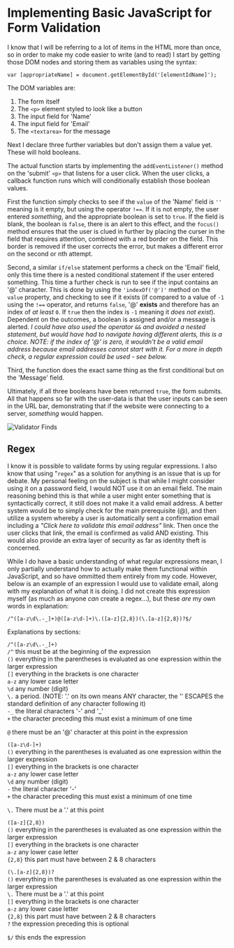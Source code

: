 # Implementing Basic JavaScript for Form Validation

I know that I will be referring to a lot of items in the HTML more than once, so in order to make my code easier to write (and to read) I start by getting those DOM nodes and storing them as variables using the syntax:

```var [appropriateName] = document.getElementById('[elementIdName]');```

The DOM variables are:
1. The form itself
1. The ```<p>``` element styled to look like a button
1. The input field for 'Name'
1. The input field for 'Email'
1. The ```<textarea>``` for the message

Next I declare three further variables but don't assign them a value yet. These will hold booleans.

The actual function starts by implementing the ```addEventListener()``` method on the 'submit' ```<p>``` that listens for a user click. When the user clicks, a callback function runs which will conditionally establish those boolean values.

First the function simply checks to see if the ```value``` of the 'Name' field is ```''``` meaning is it empty, but using the operator ```!==```. If it is not empty, the user entered *something*, and the appropriate boolean is set to ```true```. If the field is blank, the boolean is ```false```, there is an alert to this effect, and the ```focus()``` method ensures that the user is clued in further by placing the curser in the field that requires attention, combined with a red border on the field. This border is removed if the user corrects the error, but makes a different error on the second or nth attempt.

Second, a similar ```if/else``` statement performs a check on the 'Email' field, only this time there is a nested conditional statement if the user entered something. This time a further check is run to see if the input contains an '@' character. This is done by using the ```'indexOf('@')'``` method on the ```value``` property, and checking to see if it exists (if compared to a value of ```-1``` using the ```!==``` operator, and returns ```false```, '@' **exists** and therefore has an index of *at least* ```0```. If ```true``` then the index is ```-1``` meaning it *does not exist*). Dependent on the outcomes, a boolean is assigned and/or a message is alerted. *I could have also used the operator ```&&``` and avoided a nested statement, but would have had to navigate having different alerts, this is a choice.* *NOTE: if the index of '@' is zero, it wouldn't be a valid email address because email addresses cannot start with it. For a more in depth check, a regular expression could be used - see below.*

Third, the function does the exact same thing as the first conditional but on the 'Message' field.

Ultimately, if all three booleans have been returned ```true```, the form submits. All that happens so far with the user-data is that the user inputs can be seen in the URL bar, demonstrating that if the website were connecting to a server, *something* would happen.

![Validator Finds](https://github.com/agtravis/homework-week-2/blob/master/assets/images/URL.PNG)

## Regex

I know it is possible to validate forms by using regular expressions. I also know that using "```regex```" as a solution for anything is an issue that is up for debate. My personal feeling on the subject is that while I might consider using it on a password field, I would NOT use it on an email field. The main reasoning behind this is that while a user might enter something that is syntactically correct, it still does not make it a valid email address. A better system would be to simply check for the main prerequisite (@), and then utilize a system whereby a user is automatically sent a confirmation email including a *"Click here to validate this email address"* link. Then once the user clicks that link, the email is confirmed as valid AND existing. This would also provide an extra layer of security as far as identity theft is concerned.

While I do have a basic understanding of what regular expressions mean, I only partially understand how to actually make them functional within JavaScript, and so have ommitted them entirely from my code. However, below is an example of an expression I would use to validate email, along with my explanation of what it is doing. I did not create this expression myself (as much as anyone *can* create a regex...), but these *are* my own words in explanation:

```/^([a-z\d\.-_]+)@([a-z\d-]+)\.([a-z]{2,8})(\.[a-z]{2,8})?$/```

Explanations by sections:

```/^([a-z\d\.-_]+)```  
```/^``` this must be at the beginning of the expression  
```()``` everything in the parentheses is evaluated as one expression within the larger expression  
```[]``` everything in the brackets is one character  
```a-z``` any lower case letter  
```\d``` any number (digit)  
```\.``` a period. (NOTE: '.' on its own means ANY character, the '\' ESCAPES the standard definition of any character following it)  
```-_``` the literal characters '-' and '_'  
```+``` the character preceding this must exist a minimum of one time  
  
```@``` there must be an '@' character at this point in the expression  
  
```([a-z\d-]+)```  
```()``` everything in the parentheses is evaluated as one expression within the larger expression  
```[]``` everything in the brackets is one character  
```a-z``` any lower case letter  
```\d``` any number (digit)  
```-``` the literal character '-'  
```+``` the character preceding this must exist a minimum of one time  
  
```\.``` There must be a '.' at this point  
  
```([a-z]{2,8})```  
```()``` everything in the parentheses is evaluated as one expression within the larger expression  
```[]``` everything in the brackets is one character  
```a-z``` any lower case letter  
```{2,8}``` this part must have between 2 & 8 characters  
  
```(\.[a-z]{2,8})?```  
```()``` everything in the parentheses is evaluated as one expression within the larger expression  
```\.``` There must be a '.' at this point  
```[]``` everything in the brackets is one character  
```a-z``` any lower case letter  
```{2,8}``` this part must have between 2 & 8 characters  
```?``` the expression preceding this is optional  
  
```$/``` this ends the expression  